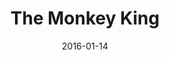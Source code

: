 ---
subheader: ''
description: "<p>A collaboration between Le Vorris &amp; Vox, UT/TAPS, Kojo Daiko,\
  \ China Care, and Dragon Dance Club.<br/>\nDirected by Andrew Mao.</p><p>In an adventure\
  \ of physical storytelling, a young girl adopted from China and brought to America\
  \ seeks peace from the lessons of the past with the help of the tenacious folk hero,\
  \ Monkey King. Adapted from the Chinese folktale Journey to the West and directed\
  \ by Andrew Mao, The Monkey King presents a world both ancient and new, featuring\
  \ acrobatics, aerial silks, trapeze, taiko drumming, and a Chinese dragon.<br/>\n\
  \_</p><p>Featuring:<br/>\nMaggie Klingner...............................................The\
  \ Girl<br/>\nAudrey Rowe............Stone Monkey/Keeper of Horses<br/>\nSanja Miklin...........................Handsome\
  \ Monkey King<br/>\nCecilia Boyer.....................Great Sage Equal of Heaven<br/>\n\
  Emma Glass..........................................................Mom<br/>\nReed\
  \ Thurston.....................................Great White Star<br/>\nBeja Kitondo.........................................Dragon/Mr.Long<br/>\n\
  Kim Chin...............................The Girl (no longer a child)<br/>\nAndrew\
  \ Mao.........................................................Erlang<br/><strong>Ensemble</strong><br/>\n\
  Daniel Benner, Hannia Frias, Freddy Bendekgey, Jayce Feiger, Zoe Berra, Joseph Beutel,\
  \ Cindy Du, Olivia Boyd, Sabrina Civale, Eleanor Clifford, Daniel Heins, May Huang,\
  \ David Jaffe, Hilary Katz, Natalia Kisanga, Stella Liu, Madison Moore, Carly Offidani-Bertrand,\
  \ Elizabeth Ortiz, Hana Rajap, Tres Reid, Andrew Mao, Doremi Feng, Katherine Spry,\
  \ Daphne McKee Xi, Lindsey Zeising, Alicia Zhao, Allison Kramer, Colton Korgel<br/><strong>Production\
  \ Staff</strong><br/>\nProduction Manager..................................Nera\
  \ Zhang<br/>\nStage Manager.......................................Rileigh Luczak<br/>\n\
  Dramaturg......................................................Kim Chin<br/>\nLighting\
  \ Designer...............................Coriander Mayer<br/>\nSound Designer....................................Winston\
  \ Wilson<br/>\nProps Designer.......................Marina Resende Santos<br/>\n\
  Costume Designer..................................Abigail Chang<br/>\nMakeup Designer......................................Hannia\
  \ Frias<br/>\nMakeup Designer......................Caroline Pepin-Woods<br/>\nMakeup\
  \ Designer........................................Chiayi Tsui<br/>\nMaster Electrician....................................Daniel\
  \ Heins<br/>\nAsst. Director..............................................Hana Rajap<br/>\n\
  Asst. Director.........................Marina Resende Santos<br/>\nAsst. Sound Designer............................Ishani\
  \ Kejriwal<br/>\nAsst. Costume Designer...............................Cindy Du<br/>\n\
  Asst. Costume Designer..................................Kriza Sy<br/>\nAsst. Makeup\
  \ Designer.....................Jennifer Martinez<br/>\nAsst. Lighting Designer..........................Alison\
  \ Causey<br/>\nAsst. Stage Manager..................................Jack Calder<br/>\n\
  Tech Staff Liaison.......................................Daniel Heins<br/>\nUT Liaison.............................................Charlie\
  \ Lovejoy</p> <p><strong>A Monkey\u2019s Tail</strong> \u2014 Dance, Adagio<br/>\n\
  Choreographer: Andrew Mao,<br/>\nEnsemble: A. Rowe, C. Boyers, S. Miklin</p><p><strong>Of\
  \ Fruits and Flowers</strong> \u2014 Clown, Juggling<br/>\nChoreographer: Andrew\
  \ Mao<br/>\nEnsemble: A. Mao, A. Rowe, C. Du, D. Jaffe, H. Frias, J. Feiger, J.\
  \ Beutel, K. Chin, K. Spry, L. Zeising, T. Reid, Z. Berra, O. Boyd</p><p><strong>Waterfall</strong>\
  \ \u2014 Aerial Silks<br/>\nChoreographer: Audrey Rowe<br/>\nEnsemble: A. Mao, A.\
  \ Rowe, H. Frias, J. Beutel, K. Chin, L. Zeising, L. Ortiz</p> <p><strong>The Dragon\
  \ </strong>\u2014 Dragon Dance<br/>\nChoreographer: Andrew Mao<br/>\nEnsemble: B.\
  \ Kitondo, D. McKee, L. Zeising, K. Spry, M. Moore, M. Huang, N. Kisanga, S. Liu,\
  \ S. Civale</p><p><strong>Gold-Banded Cudgel</strong> \u2014 Contact Staff<br/>\n\
  Choreographer: Daniel Benner<br/>\nEnsemble: D. Benner, S. Miklin</p><p><strong>The\
  \ Lion</strong> \u2014 Lion Dance<br/>\nChoreographer: Andrew Mao<br/>\nEnsemble:\
  \ A. Mao, T. Reid, S. Miklin</p><p><strong>Beasts and Kings</strong> \u2014 Lion\
  \ Dance, Dance<br/>\nChoreographer: Doremi Feng<br/>\nEnsemble: A. Zhao, A. Kramer,\
  \ C. Korgel, M. Moore, M. Huang, H. Frias, L. Ortiz, O. Boyd</p><p><strong>Tome\
  \ of Life and Death </strong>\u2014 Partner Acrobatics<br/>\nChoreographer: Hannia\
  \ Frias<br/>\nEnsemble: A. Mao, C. Du, D. Heins, H. Frias, J. Feiger, J. Beutel,\
  \ K. Chin, S. Civale, S. Miklin, T. Reid</p><p><strong>Horses</strong> \u2014 Banquine\
  \ Acrobatics<br/>\nChoreographer: Tres Reid<br/>\nEnsemble: A. Rowe, T. Reid, N.\
  \ Kisanga, M. Huang, M. Moore, J. Feiger, E. Clifford, D. Heins, C. Bertrand</p><p><strong>A\
  \ Banquet</strong> \u2014 Traditional Chinese Dance<br/>\nChoreographer: Doremi\
  \ Feng<br/>\nEnsemble: A. Rowe, M. Moore, M. Huang, H. Frias, C. Bertrand, L. Ortiz,\
  \ H. Rajap</p><p><strong>A Shindig</strong> \u2014 Rola Bola<br/>\nChoreographer:\
  \ Jayce Feiger<br/>\nEnsemble: A. Rowe, D. Jaffe, J. Feiger, L. Zeising, T. Reid</p><p><strong>Immortality\
  \ </strong>\u2014 Globe, Aerial Silks<br/>\nGlobe Choreographer: Tres Reid<br/>\n\
  Aerial Silks Choreographer: Audrey Rowe<br/>\nEnsemble: A. Rowe, J. Feiger, T. Reid</p><p><strong>Equal\
  \ of Heaven</strong> \u2014 Shaolin Martial Arts, Capoeira<br/>\nChoreographer:\
  \ Daniel Benner, Andrew Mao<br/>\nEnsemble: D. Benner, A. Mao, C. Boyers</p> <p><strong>Crucible</strong>\
  \ \u2014 Poi, Aerial Silks, Lyra<br/>\nChoreographer: Hilary Katz<br/>\nPoi Choreographer:\
  \ Cindy Du<br/>\nEnsemble: C. Boyers, H. Frias, D. Benner, H. Katz, C. Du, T. Reid</p><p><strong>The\
  \ Wager </strong>\u2014 Adagio, Dance, Trapeze<br/>\nChoreographer: Andrew Mao<br/>\n\
  Trapeze Choreographer: Freddy Bendekgey<br/>\nEnsemble: F. Bendekgey, C. Boyers,\
  \ S. Civale, K. Spry, L. Ortiz, J. Beutel, A. Mao</p><p><strong>Heaven\u2019s End</strong>\
  \ \u2014 Spanish Web, Contortion<br/>\nChoreographer: Cecilia Boyers, Kim Chin<br/>\n\
  Ensemble: C. Boyers, K. Chin</p><p>Cast<br/><strong>Margaret \u201CMaggie\u201D\
  \ Klingner (Girl</strong>) is a 10-year-old 4th-grader. She was adopted from China\
  \ as a toddler. This is her first performance at the University of Chicago. Previously\
  \ she has been cast in several Park District plays including Shrek the Musical.\_\
  \ She enjoys theater, math, gymnastics and playing with<br/>\nher dog, Addy.<br/>\n\
  Kim Chin (Girl) is an alumna who majored in Classical Studies. She has been in three\
  \ shows with Le Vorris and Vox (LV&amp;V): <em>Oz</em>, <em>Winter's Thaw</em>,\
  \ and <em>Mowgli's Adventures</em>. During the day she works in musuems.</p> <p><strong>Audrey\
  \ Rowe (Stone Monkey/Keeper of Horses)</strong> is a fourth-year in the College\
  \ studying GeoSci and Biology. This is her fourth year doing circus, seventh show\
  \ with LV&amp;V, and third role as a monkey.</p><p><strong>Sanja Miklin (Handsome\
  \ Monkey King) </strong>is a third-year PhD student in Comparative Human Development\
  \ studying suicide in Japan. In her free time she does some circus, salsa, creative\
  \ writing, and enjoys baking.</p><p><strong>Cecilia Boyers (Great Sage Equal of\
  \ Heaven)</strong> is a second-year Comparative Race and Ethnic Studies major with\
  \ a Gender and Sexuality Studies minor. She ran away to join the circus eight years\
  \ ago and has performed with St. Louis's Circus Harmony and LeV&amp;V.</p><p><strong>Emma\
  \ Glass (Mom)</strong> is a third-year Political Science major. Previous acting\
  \ credits include University Theater's <em>The Effect of Gamma Rays on Man in the\
  \ Moon Marigolds</em> (Janice, Nanny) and <em>Miss Julie</em> (Mother). Emma also\
  \ performs with the Classical Entertainment Society, and University Ballet.</p><p><strong>Reed\
  \ Thurston (Great White Star) </strong>is a second-year in the College. Previous\
  \ acting credits include \"Georg Von Trapp\" in<em> The Sound of Music</em>.</p><p><strong>Beja\
  \ Kitondo (Dragon/Long)</strong> is a second-year Economics major in the College\
  \ with an interest in entrepreneurship. This is his first time acting in a theatrical\
  \ production.</p><p><strong>Andrew Mao (Erlang/Ensemble) </strong>is a third-year\
  \ deeply in love with circus, having performed in numerous LV&amp;V circus shows\
  \ including <em>Oz</em>, <em>The Sandman\u2019s Wake</em>, <em>Winter\u2019s Thaw</em>,\
  \ and <em>Mowgli\u2019s Adventure</em>.</p><p><strong>Daniel Benner (Gold-Banded\
  \ Cudgel/Ensemble)</strong> is a returning alum and is excited to be a part of another\
  \ circus show. His circus specialties are tumbling and object manipulation, and\
  \ during the day he works for a medical market research firm.</p><p><strong>Hannia\
  \ Frias (Crucible Embers/Ensemble)</strong> is a second-year Public Policy and Romance\
  \ Languages and Literatures double-major. When not being a student, she does a lot\
  \ of circus.</p><p><strong>Freddy Bendekgey (Buddha)</strong> is a fourth-year Interdisciplinary\
  \ Studies in Humanities Major, specializing in the evolution of oral to literary\
  \ storytelling in Europe. He has been in several LeV&amp;V shows since his first\
  \ year, including <em>Oz</em>, <em>The Sandman</em>, and <em>Winter's Thaw</em>.</p><p><strong>Jayce\
  \ Feiger (Ensemble)</strong> is a fourth-year studying Math and Economics. He has\
  \ previously been in other circus shows.</p><p><strong>Zoe Berra (Ensemble) </strong>is\
  \ a third-year in the College who has been involved in LV&amp;V since O-Week.</p><p><strong>Joseph\
  \ Beutel (Ensemble</strong>) is a third-year Math and Physics student.</p><p><strong>Cindy\
  \ Du (Ensemble)</strong> is a second-year biology and HIPS major in the College.\
  \ This is her first theatrical production.</p><p><strong>Olivia Boyd (Ensemble)</strong>\
  \ had her first UChicago Arts role was at age 16 as a stage assistant for UT's production\
  \ of <em>Caucasian Chalk Circle</em> directed by alumnus Connor Coyne. As she approached\
  \ her final year of studies in Human Development she sought to fulfill a lifelong\
  \ dream of choreographing on campus, inspired by alumna Andrea Cody. Following graduation,\
  \ Olivia hopes to open a ministry as a therapist for special abuse victims.</p><p><strong>Sabrina\
  \ Civale (Ensemble)</strong> is a first-year prospective Biology major/ Music minor.\
  \ This is her first show at UChicago.</p><p><strong>Eleanor Clifford (Ensemble)\
  \ </strong>is a fourth-year in the College majoring in History, Philosophy, and\
  \ Social Studies of Science and Medicine. Previous LV&amp;V credits include <em>Oz</em>\
  \ (Dorothy) and <em>The Sandman's Wake</em> (Orpheus). She serves as Curatorial\
  \ Coordinator on TAPS Student Staff and has been an actor and/or director for eight\
  \ shows with University Theater.</p><p><strong>Daniel Heins (Ensemble)</strong>\
  \ is a student in the College. He has previously appeared as \"Naughty Boy #2\"\
  \ in the LeV&amp;V Lascivious Ball 2016 performance.</p><p><strong>May Huang (Ensemble)</strong>\
  \ is a first-year prospective English major. his is her first theatrical production.</p><p><strong>David\
  \ Jaffe (Ensemble)</strong> is a fourth-year Classics major. He has previously performed\
  \ in LV&amp;V's <em>Principia Circusatica</em>, <em>The Pirate King</em>, <em>Oz</em>,\
  \ and <em>Sandman</em>, as well as acting in the Theater[24] festival in Spring\
  \ 2013 and UT's Weekend of Workshops in Winter 2014.</p><p><strong>Hilary Katz (Ensemble)</strong>\
  \ is a fourth-year PhD graduate student in Integrative Biology. She has performed\
  \ in four LV&amp;V shows and choreographed aerial hoop for three of them.</p><p><strong>Natalia\
  \ Kisanga (Ensemble) </strong>is a first-year prospective Economics major. This\
  \ is her first theatrical production with LeV&amp;V.</p><p><strong>Stella Liu (Ensemble)</strong>\
  \ is a first-year prospective Math major.</p><p><strong>Madison Moore (Ensemble)</strong>\
  \ is a first-year Global Studies and English major. This is her first theatrical\
  \ production with LeV&amp;V.</p><p><strong>Carly Offidani-Bertrand (Ensemble)</strong>\
  \ is a Comparative Human Development graduate student, and has been bouncing around\
  \ with LeV&amp;V for the past three years.</p><p><strong>Elizabeth Ortiz (Ensemble)</strong>\
  \ is a second-year in the College and is excited to be doing her first LeV&amp;\
  \ V show. Former roles include Queenie in <em>The Wild Party!</em>, Wind in <em>The\
  \ Tempest</em>, Gulnare in UBallet's production of <em>Le Corsaire</em>, and Assistant\
  \ Lighting Designer in <em>By the Bog of Cats</em>.</p><p><strong>Hana Rajap (Ensemble)</strong>\
  \ is a first-year Psychology major with plans to minor in Human Rights. Last Fall\
  \ Quarter she acted in CES's production of <em>Medea</em>.</p> <p><strong>Tres Reid\
  \ (Ensemble</strong>) is a fourth-year Physics and Math double major that spends\
  \ most of his free time lifting people, juggling, and spinning and eating fire.</p><p><strong>Doremi\
  \ Feng (Ensemble) </strong>has been dancing since kindergarten and loves Classical\
  \ Chinese as well as Chinese ethnic dances.</p> <p><strong>Katherine Spry (Ensemble)</strong>\
  \ is a first-year majoring in Political Science and Philosophy. This is her first\
  \ theatrical production with LeV&amp;V.</p> <p><strong>Daphne McKee Xi (Ensemble)</strong>\
  \ is a third-year who works with social sciences. This is her first theatrical production\
  \ with LeV&amp;V.</p> <p><strong>Lindsey Zeising (Ensemble)</strong> is a student\
  \ in the College.</p> <p><strong>Alicia Zhao (Ensemble)</strong> is a third-year\
  \ studying Economics and Linguistics. She has acted/improvised in UChicago's Commedia\
  \ troupe since first year and was also the pianist for <em>A Little Star Quality</em>,\
  \ a\_ UT production in the Spring 2014 workshops.</p><p><strong>Allison Kramer (Taiko\
  \ drums) </strong>is a fourth -year Linguistics and Computer Science double major.\
  \ She has been leading Kojo Daiko since her second year.</p><p><strong>Colton Korgel\
  \ (Taiko drums)</strong> is a third-year EALC major. He has been in Kojo Taiko since\
  \ Winter 2014.</p><p>Production Staff<br/><strong>Andrew Mao (Director)</strong>\
  \ is a third-year deeply in love with circus. Previous directing credits include<em>\
  \ I, Iago</em> (Director and Adapter) with University Theater, <em>Magnifique: A\
  \ Murder! - The Mystery: The Dinner: The Play </em>(Director and Deviser), and <em>A\
  \ Christmas Carol</em> (Assistant Director) under Henry Wishcamper at the Goodman\
  \ Theatre.</p><p><strong>Nera Zhang (Production Manager)</strong> is new to the\
  \ College, new to the theater and new to the circus.</p><p><strong>Rileigh Luczak\
  \ (Stage Manager)</strong> is a second-year Mathematics major in the College, and\
  \ she has worked with both UT and LV&amp;V in the past in stage management and lighting.\
  \ Her stage management credits include LV&amp;V's <em>Winter's Thaw</em> (SM) and\
  \ UT/TAPS's <em>Closer</em> (ASM).</p><p><strong>Kim Chin (Dramaturg)</strong> is\
  \ an alumna who majored in Classical Studies. She has been in three shows with LV&amp;V:\
  \ <em>Oz</em>, <em>Winter's Thaw</em>, and <em>Mowgli's Adventures</em>. During\
  \ the day, she works in musuems.</p><p><strong>Coriander Mayer (Lighting Designer)</strong>\
  \ is a second-year TAPS and English major in the College. Most recently, Cori was\
  \ the lighting designer for <em>By The Bog of Cats</em>; in the past, Cori has designed\
  \ lights for UT, Commedia dell Arte, Mandel Hall, and Madison Street Theater and\
  \ served as an electrician at Apollo Theater and Mercury Theater.</p><p><strong>Winston\
  \ Wilson (Sound Designer)</strong> is second-year Bio major and possible Visual\
  \ Arts minor. He has previously worked on Sound Design for CES's<em> Frankenstein</em>\
  \ and <em>War of the Worlds</em>, as well as a musical performer for CES's <em>Mostellaria</em>.</p><p><strong>Marina\
  \ Resende Santos (Props Designer/Assistant Director)</strong> is a second-year in\
  \ the College. Before moving to Chicago, she was involved in many aspects of theatre,\
  \ including writing, directing, costumes, props, and acting.</p><p><strong>Abigail\
  \ Chang (Costume Designer) </strong>is a second-year Biochemistry major who dabbles\
  \ in LARP,\_ event-planning, and the humanities. She is a member of UChicago <em>Commedia</em>,\
  \ and in her first year she was the Assistant Stage Manager for CES's <em>Galileo</em>\
  \ and Assistant Costumer\_for <em>Mostellaria</em>.</p><p><strong>Caroline Pepin-Woods\
  \ (Makeup Designer)</strong> is a second-year in the College. Previous LV&amp;V\
  \ credits include <em>Winter's Thaw</em> and <em>Mowgli's Adventures</em>.</p> <p><strong>Hannia\
  \ Frias (Makeup Designer) </strong>is a second-year Public Policy and Romance Languages\
  \ and Literatures double-major. When not being a student, she does a lot of circus.</p><p><strong>Chiayi\
  \ Tsui (Makeup Designer)</strong> is a student in the College.</p><p><strong>Daniel\
  \ Heins (Master Electrician/Tech Staff Liaison)</strong> is a part of TAPS Tech\
  \ Staff.</p><p><strong>Hana Rajap (Assistant Director)</strong> is a first-year\
  \ Psychology major with plans to minor in Human Rights. Last Fall Quarter she acted\
  \ in CES's production of <em>Medea</em>.</p> <p><strong>Alison Causey (Assistant\
  \ Lighting Designer)</strong> is a student in the College.</p><p><strong>Ishani\
  \ Kejriwal (Sound Assistant)</strong> is a first-year, majoring in Comparative Human\
  \ Development and minoring in Human Rights. She is currently the Assistant to the\
  \ Sound Designer, and has previously been stage manager for <em>Shrek: the Musical</em>\
  \ and <em>Hairspray</em>.</p> <p><strong>Cindy Du (Assistant Costume Designer)</strong>\
  \ is a second-year Biology and HIPS major in the College. She has previously assistant\
  \ costume designed for Circus in <em>Winter's Thaw</em>.</p><p><strong>Kriza Sy\
  \ (Assistant Costume Designer)</strong> is a first-year Biology major in the College.</p><p><strong>Jennifer\
  \ Martinez (Assistant Makeup Designer)</strong> is a student in the College.</p>\
  \ <p><strong>Jack Calder (Assistant Stage Manager) </strong>is a student in the\
  \ College.</p><p><strong>Charlie Lovejoy (UT Committee Liaison)</strong> is a second-year\
  \ English Literature and TAPS double-major. Charlie is currently stage managing\
  \ <em>West Side Story</em> and APDing <em>Romeo and Juliet</em>. UT credits include\
  \ <em>Miss Julie</em> (SM), <em>By the Bog of Cats</em> (Floor Manager), <em>Amadeus</em>\
  \ (ASM), <em>The Effect of Gamma-Rays on Man-In-The-Moon Marigolds</em>\_(ASM).</p>"
slug: monkey-king
title: The Monkey King
layout: show-info
quarter: spring
year: 2016
season: 2015-2016 Shows
date: 2016-01-14

---